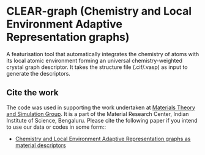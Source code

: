 # CLEAR-graph (Chemistry and Local Environment Adaptive Representation graphs)

A featurisation tool that automatically integrates the chemistry of atoms with its local atomic environment forming an universal chemistry-weighted crystal graph descriptor. It takes the structure file (.cif/.vasp) as input to generate the descriptors.

## Cite the work

The code was used in supporting the work undertaken at [Materials Theory and Simulation Group](https://thsim.mrc.iisc.ac.in). It is a part of the Material Research Center, Indian Institute of Science, Bengaluru. Please cite the following paper if you intend to use our data or codes in some form::

- [Chemistry and Local Environment Adaptive Representation graphs as material descriptors](https://doi.org/10.1016/j.actamat.2024.120122)

